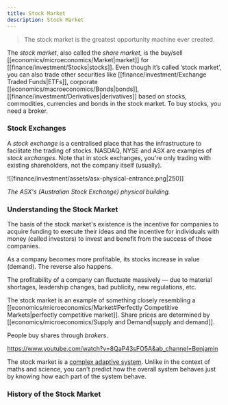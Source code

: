 ```yaml
---
title: Stock Market
description: Stock Market
---
```


> The stock market is the greatest opportunity machine ever created.

The *stock market*, also called the *share market*, is the buy/sell [[economics/microeconomics/Market|market]] for [[finance/investment/Stocks|stocks]]. Even though it’s called ‘stock market’, you can also trade other securities like [[finance/investment/Exchange Traded Funds|ETFs]], corporate [[economics/macroeconomics/Bonds|bonds]], [[finance/investment/Derivatives|derivatives]] based on stocks, commodities, currencies and bonds in the stock market. To buy stocks, you need a broker.

### Stock Exchanges
A *stock exchange* is a centralised place that has the infrastructure to facilitate the trading of stocks. NASDAQ, NYSE and ASX are examples of *stock exchanges*. Note that in stock exchanges, you're only trading with existing shareholders, not the company itself (usually).

![[finance/investment/assets/asx-physical-entrance.png|250]]

*The ASX's (Australian Stock Exchange) physical building.*

### Understanding the Stock Market
The basis of the stock market's existence is the incentive for companies to acquire funding to execute their ideas and the incentive for individuals with money (called investors) to invest and benefit from the success of those companies.

As a company becomes more profitable, its stocks increase in value (demand). The reverse also happens.

The profitability of a company can fluctuate massively — due to material shortages, leadership changes, bad publicity, new regulations, etc. 


The stock market is an example of something closely resembling a [[economics/microeconomics/Market#Perfectly Competitive Markets|perfectly competitive market]]. Share prices are determined by [[economics/microeconomics/Supply and Demand|supply and demand]].

People buy shares through *brokers*.




https://www.youtube.com/watch?v=8QaP43sFO5A&ab_channel=Benjamin


The stock market is a [complex adaptive system](https://en.wikipedia.org/wiki/Complex_adaptive_system). Unlike in the context of maths and science, you can't predict how the overall system behaves just by knowing how each part of the system behave. 


### History of the Stock Market


